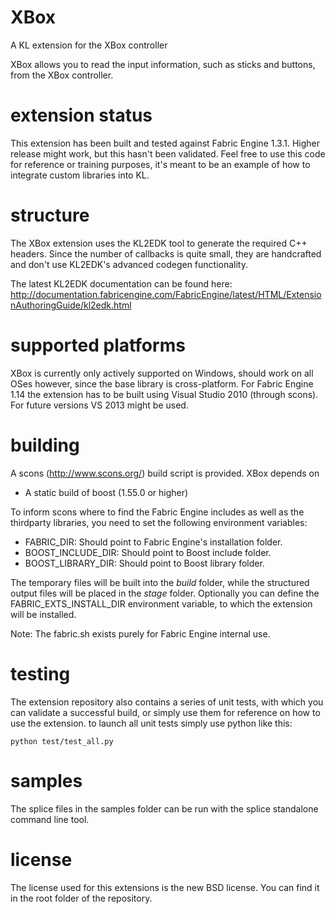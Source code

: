 XBox
=========
A KL extension for the XBox controller

XBox allows you to read the input information, such as sticks and buttons, from the XBox controller.

extension status
================

This extension has been built and tested against Fabric Engine 1.3.1. Higher release might work, but this hasn't been validated. Feel free to use this code for reference or training purposes, it's meant to be an example of how to integrate custom libraries into KL.

structure
=========

The XBox extension uses the KL2EDK tool to generate the required C++ headers. Since the number of callbacks is quite small, they are handcrafted and don't use KL2EDK's advanced codegen functionality.

The latest KL2EDK documentation can be found here: http://documentation.fabricengine.com/FabricEngine/latest/HTML/ExtensionAuthoringGuide/kl2edk.html

supported platforms
===================

XBox is currently only actively supported on Windows, should work on all OSes however, since the base library is cross-platform.
For Fabric Engine 1.14 the extension has to be built using Visual Studio 2010 (through scons). For future versions VS 2013 might be used.

building
========

A scons (http://www.scons.org/) build script is provided. XBox depends on
* A static build of boost (1.55.0 or higher)

To inform scons where to find the Fabric Engine includes as well as the thirdparty libraries, you need to set the following environment variables:

* FABRIC_DIR: Should point to Fabric Engine's installation folder.
* BOOST_INCLUDE_DIR: Should point to Boost include folder.
* BOOST_LIBRARY_DIR: Should point to Boost library folder.

The temporary files will be built into the *build* folder, while the structured output files will be placed in the *stage* folder. Optionally you can define the FABRIC_EXTS_INSTALL_DIR environment variable, to which the extension will be installed.

Note: The fabric.sh exists purely for Fabric Engine internal use.

testing
=======

The extension repository also contains a series of unit tests, with which you can validate a successful build, or simply use them for reference on how to use the extension. to launch all unit tests simply use python like this:

    python test/test_all.py

samples
=======

The splice files in the samples folder can be run with the splice standalone command line tool.

license
==========

The license used for this extensions is the new BSD license. You can find it in the root folder of the repository.
